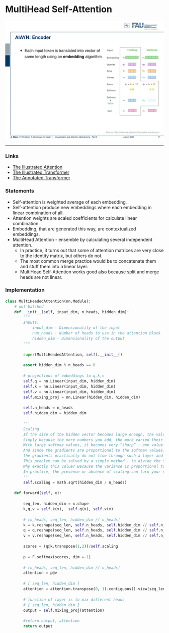 # MultiHead Self-Attention 

![self attention](/contents/posts/transformers/attention.gif)

____________
### Links 
* [The Illustrated Attention](https://jalammar.github.io/visualizing-neural-machine-translation-mechanics-of-seq2seq-models-with-attention/)
* [The Illustrated Transformer](https://jalammar.github.io/illustrated-transformer/)
* [The Annotated Transformer](http://nlp.seas.harvard.edu/2018/04/03/attention.html)

### Statements 

- Self-attention is weighted average of each embedding.
- Self-attention produce new embeddings where each embedding in linear combination of all.
- Attention weights are scaled coefficients for calculate linear combination.
- Embedding, that are generated this way, are contextualized embeddings.
- MultiHead Attention - ensemble by calculating several independent attention.
  - In practice, it turns out that some of attention matrices are very close to the identity matrix, but others do not.
  - The most common merge practice would be to concatenate them and stuff them into a linear layer.
  - MultiHead Self-Attention works good also because split and merge heads are not linear.

### Implementation 

```python
class MultiHeadedAttention(nn.Module):
    # not batched
    def __init__(self, input_dim, n_heads, hidden_dim):
        """
        Inputs:
            input_dim - Dimensionality of the input
            num_heads - Number of heads to use in the attention block
            hidden_dim - Dimensionality of the output
        """
        
        super(MultiHeadedAttention, self).__init__()

        assert hidden_dim % n_heads == 0

        # projections of embeddings to q,k,v
        self.q = nn.Linear(input_dim, hidden_dim)
        self.k = nn.Linear(input_dim, hidden_dim)
        self.v = nn.Linear(input_dim, hidden_dim)
        self.mixing_proj = nn.Linear(hidden_dim, hidden_dim)
        
        self.n_heads = n_heads
        self.hidden_dim = hidden_dim
        
        '''
        Scaling
        If the size of the hidden vector becomes large enough, the values of the unnormalized rates also increase.
        Simply because the more numbers you add, the more varied their sum is - the greater the variance.
        With large softmax values, it becomes very “sharp” - one value is almost equal to one, and the rest are almost zero.
        And since the gradients are proportional to the softmax values,
        the gradients practically do not flow through such a layer and training becomes unstable or just slow.
        This problem can be solved by a simple method - to divide the scores by the root of the dimension.
        Why exactly this value? Because the variance is proportional to the dimension, and the standard deviation is proportional to its square root. 
        In practice, the presence or absence of scaling can turn your neural net from completely untrainable to trainable easy.
        '''
        self.scaling = math.sqrt(hidden_dim / n_heads)

    def forward(self, x):

        seq_len, hidden_dim = x.shape
        k,q,v = self.k(x),  self.q(x), self.v(x)

        # [n_heads, seq_len, hidden_dim // n_heads]
        k = k.reshape(seq_len, self.n_heads, self.hidden_dim // self.n_heads ).transpose(0,1)
        q = q.reshape(seq_len, self.n_heads, self.hidden_dim // self.n_heads ).transpose(0,1)
        v = v.reshape(seq_len, self.n_heads, self.hidden_dim // self.n_heads ).transpose(0,1)
        
        scores = (q@k.transpose(1,2))/self.scaling
        
        p = F.softmax(scores, dim =-1)

        # [n_heads, seq_len, hidden_dim // n_heads]
        attention = p@v

        # [ seq_len, hidden_dim ]
        attention = attention.transpose(0, 1).contiguous().view(seq_len, self.hidden_dim)
        
        # function of layer is to mix different heads
        # [ seq_len, hidden_dim ]
        output = self.mixing_proj(attention)

        #return output, attention
        return output
```